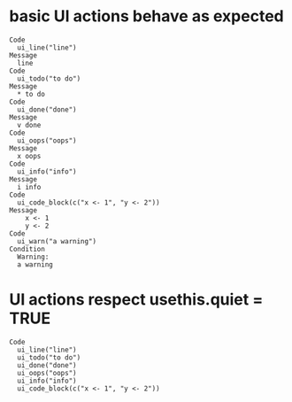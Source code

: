 # basic UI actions behave as expected

    Code
      ui_line("line")
    Message
      line
    Code
      ui_todo("to do")
    Message
      * to do
    Code
      ui_done("done")
    Message
      v done
    Code
      ui_oops("oops")
    Message
      x oops
    Code
      ui_info("info")
    Message
      i info
    Code
      ui_code_block(c("x <- 1", "y <- 2"))
    Message
        x <- 1
        y <- 2
    Code
      ui_warn("a warning")
    Condition
      Warning:
      a warning

# UI actions respect usethis.quiet = TRUE

    Code
      ui_line("line")
      ui_todo("to do")
      ui_done("done")
      ui_oops("oops")
      ui_info("info")
      ui_code_block(c("x <- 1", "y <- 2"))

